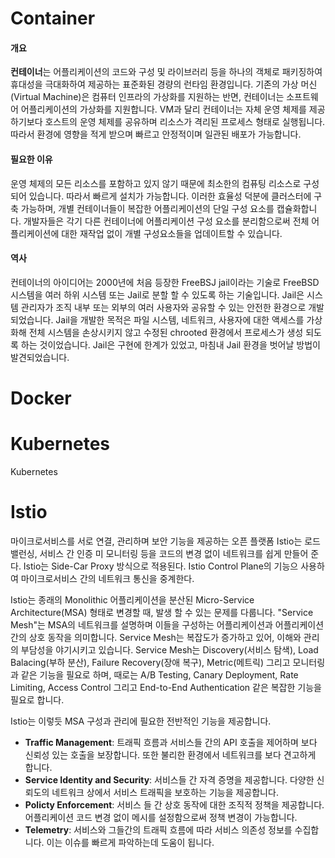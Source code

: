 # Container

#### 개요

**컨테이너**는 어플리케이션의 코드와 구성 및 라이브러리 등을 하나의 객체로 패키징하여 휴대성을 극대화하여 제공하는 표준화된 경량의 런타임 환경입니다.
기존의 가상 머신(Virtual Machine)은 컴퓨터 인프라의 가상화를 지원하는 반면, 컨테이너는 소프트웨어 어플리케이션의 가상화를 지원합니다. VM과 달리 컨테이너는 자체 운영 체제를 제공하기보다 호스트의 운영 체제를 공유하며 리소스가 격리된 프로세스 형태로 실행됩니다. 따라서 환경에 영향을 적게 받으며  빠르고 안정적이며 일관된 배포가 가능합니다.   

#### 필요한 이유

운영 체제의 모든 리소스를 포함하고 있지 않기 때문에 최소한의 컴퓨팅 리소스로 구성되어 있습니다. 따라서 빠르게 설치가 가능합니다. 이러한 효율성 덕분에 클러스터에 구축 가능하며, 개별 컨테이너들이 복잡한 어플리케이션의 단일 구성 요소를 캡슐화합니다. 개발자들은 각기 다른 컨테이너에 어플리케이션 구성 요소를 분리함으로써 전체 어플리케이션에 대한 재작업 없이 개별 구성요소들을 업데이트할 수 있습니다.

#### 역사

컨테이너의 아이디어는 2000년에 처음 등장한 FreeBSJ jail이라는 기술로 FreeBSD 시스템을 여러 하위 시스템 또는 Jail로 분할 할 수 있도록 하는 기술입니다. Jail은 시스템 관리자가 조직 내부 또는 외부의 여러 사용자와 공유할 수 있는 안전한 환경으로 개발되었습니다. Jail을 개발한 목적은 파일 시스템, 네트워크, 사용자에 대한 액세스를 가상화해 전체 시스템을 손상시키지 않고 수정된 chrooted 환경에서 프로세스가 생성 되도록 하는 것이었습니다. Jail은 구현에 한계가 있었고, 마침내 Jail 환경을 벗어날 방법이 발견되었습니다.





# Docker

# Kubernetes
Kubernetes

# Istio
마이크로서비스를 서로 연결, 관리하며 보안 기능을 제공하는 오픈 플랫폼
Istio는 로드밸런싱, 서비스 간 인증 미 모니터링 등을 코드의 변경 없이 네트워크를 쉽게 만들어 준다.
Istio는 Side-Car Proxy 방식으로 적용된다.
Istio Control Plane의 기능으 사용하여 마이크로서비스 간의 네트워크 통신을 중계한다.

Istio는 종래의 Monolithic 어플리케이션을 분산된 Micro-Service Architecture(MSA) 형태로 변경할 때, 발생 할 수 있는 문제를 다룹니다.
"Service Mesh"는 MSA의 네트워크를 설명하며 이들을 구성하는 어플리케이션과 어플리케이션 간의 상호 동작을 의미합니다. Service Mesh는 복잡도가 증가하고  있어, 이해와 관리의 부담성을 야기시키고 있습니다.
Service Mesh는 Discovery(서비스 탐색), Load Balacing(부하 분산), Failure Recovery(장애 복구), Metric(메트릭) 그리고 모니터링과 같은 기능을 필요로 하며, 때로는 A/B Testing, Canary Deployment, Rate Limiting, Access Control 그리고 End-to-End Authentication 같은 복잡한 기능을 필요로 합니다.

Istio는 이렇듯 MSA 구성과 관리에 필요한 전반적인 기능을 제공합니다.

- **Traffic Management**: 트래픽 흐름과 서비스들 간의 API 호출을 제어하며 보다 신뢰성 있는 호출을 보장합니다. 또한 불리한 환경에서 네트워크를 보다 견고하게 합니다.
- **Service Identity and Security**: 서비스들 간 자격 증명을 제공합니다. 다양한 신뢰도의 네트워크 상에서 서비스 트래픽을 보호하는 기능을 제공합니다.
- **Policty Enforcement**: 서비스 들 간 상호 동작에 대한 조직적 정책을 제공합니다. 어플리케이션 코드 변경 없이 메시를 설정함으로써 정책 변경이 가능합니다.
- **Telemetry**: 서비스와 그들간의 트래픽 흐름에 따라 서비스 의존성 정보를 수집합니다. 이는 이슈를 빠르게 파악하는데 도움이 됩니다.
